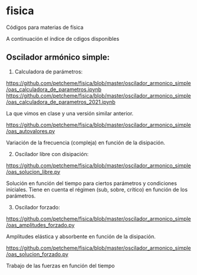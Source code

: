 # fisica
Códigos para materias de física

A continuación el índice de cdigos disponibles

## Oscilador armónico simple:

1. Calculadora de parámetros:

  https://github.com/petcheme/fisica/blob/master/oscilador_armonico_simple/oas_calculadora_de_parametros.ipynb
  https://github.com/petcheme/fisica/blob/master/oscilador_armonico_simple/oas_calculadora_de_parametros_2021.ipynb

  La que vimos en clase y una versión similar anterior.

  https://github.com/petcheme/fisica/blob/master/oscilador_armonico_simple/oas_autovalores.py

  Variación de la frecuencia (compleja) en función de la disipación.

2. Oscilador libre con disipación:

  https://github.com/petcheme/fisica/blob/master/oscilador_armonico_simple/oas_solucion_libre.py

  Solución en función del tiempo para ciertos parámetros y condiciones iniciales. Tiene en cuenta el régimen (sub, sobre, crítico) en función de los parámetros.

3. Oscilador forzado:

  https://github.com/petcheme/fisica/blob/master/oscilador_armonico_simple/oas_amplitudes_forzado.py

  Amplitudes elástica y absorbente en función de la disipación.

  https://github.com/petcheme/fisica/blob/master/oscilador_armonico_simple/oas_solucion_forzado.py

  Trabajo de las fuerzas en función del tiempo
